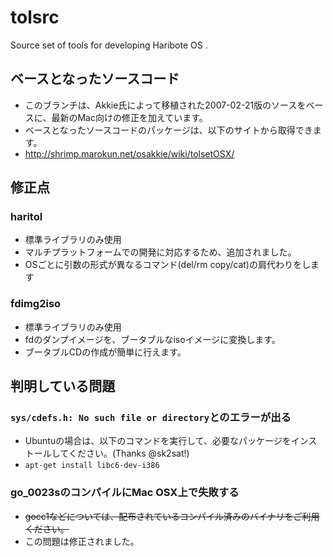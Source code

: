# tolsrc
Source set of tools for developing Haribote OS .

## ベースとなったソースコード
- このブランチは、Akkie氏によって移植された2007-02-21版のソースをベースに、最新のMac向けの修正を加えています。
- ベースとなったソースコードのパッケージは、以下のサイトから取得できます。
 - http://shrimp.marokun.net/osakkie/wiki/tolsetOSX/

## 修正点
### haritol
- 標準ライブラリのみ使用
- マルチプラットフォームでの開発に対応するため、追加されました。
- OSごとに引数の形式が異なるコマンド(del/rm copy/cat)の肩代わりをします

### fdimg2iso
- 標準ライブラリのみ使用
- fdのダンプイメージを、ブータブルなisoイメージに変換します。
 - ブータブルCDの作成が簡単に行えます。

## 判明している問題

### `sys/cdefs.h: No such file or directory`とのエラーが出る
- Ubuntuの場合は、以下のコマンドを実行して、必要なパッケージをインストールしてください。(Thanks @sk2sat!)
 - `apt-get install libc6-dev-i386`
### go_0023sのコンパイルにMac OSX上で失敗する
- ~~gocc1などについては、配布されているコンパイル済みのバイナリをご利用ください。~~
 - この問題は修正されました。
